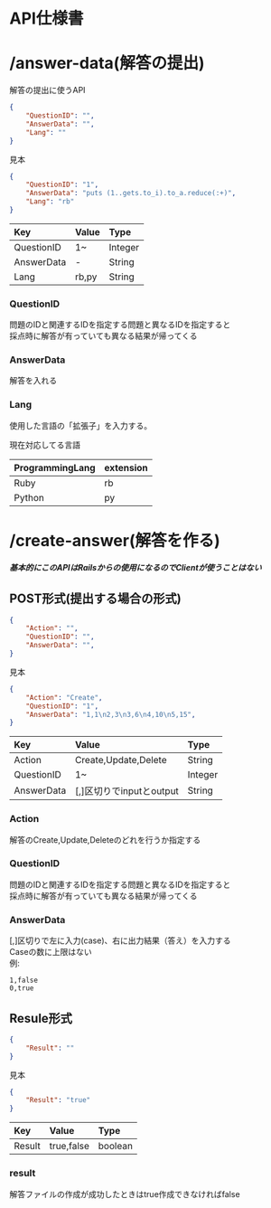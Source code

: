 # API仕様書

# /answer-data(解答の提出)
解答の提出に使うAPI

~~~json
{
    "QuestionID": "",
    "AnswerData": "",
    "Lang": ""
}
~~~

見本

~~~json
{
    "QuestionID": "1",
    "AnswerData": "puts (1..gets.to_i).to_a.reduce(:+)",
    "Lang": "rb"
}
~~~

|Key|Value|Type|
|:--|:--|:--|
|QuestionID|1~|Integer|
|AnswerData|-|String|
|Lang|rb,py|String|

### QuestionID
問題のIDと関連するIDを指定する問題と異なるIDを指定すると  
採点時に解答が有っていても異なる結果が帰ってくる  

### AnswerData
解答を入れる

### Lang
使用した言語の「拡張子」を入力する。  

現在対応してる言語  

|ProgrammingLang|extension|
|:--|:--|
|Ruby|rb|
|Python|py|

# /create-answer(解答を作る)
***基本的にこのAPIはRailsからの使用になるのでClientが使うことはない***

## POST形式(提出する場合の形式)

~~~json
{
    "Action": "",
    "QuestionID": "",
    "AnswerData": "",
}
~~~

見本

~~~json
{
    "Action": "Create",
    "QuestionID": "1",
    "AnswerData": "1,1\n2,3\n3,6\n4,10\n5,15",
}
~~~

|Key|Value|Type|
|:--|:--|:--|
|Action|Create,Update,Delete|String|
|QuestionID|1~|Integer|
|AnswerData|[,]区切りでinputとoutput|String|

### Action
解答のCreate,Update,Deleteのどれを行うか指定する

### QuestionID
問題のIDと関連するIDを指定する問題と異なるIDを指定すると  
採点時に解答が有っていても異なる結果が帰ってくる  

### AnswerData
[,]区切りで左に入力(case)、右に出力結果（答え）を入力する  
Caseの数に上限はない  
例:

~~~
1,false
0,true
~~~

## Resule形式

~~~json
{
    "Result": ""
}
~~~

見本

~~~json
{
    "Result": "true"
}
~~~

|Key|Value|Type|
|:--|:--|:--|
|Result|true,false|boolean|

### result 
解答ファイルの作成が成功したときはtrue作成できなければfalse
